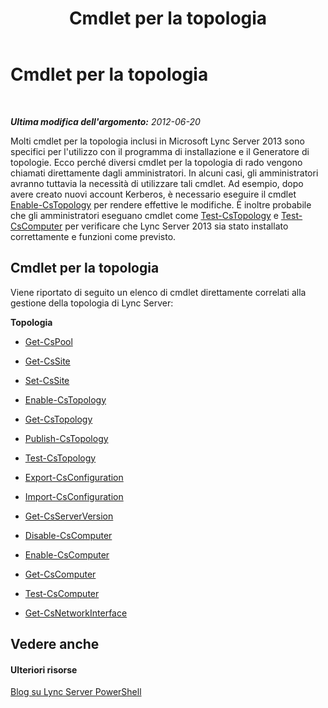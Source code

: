 ﻿---
title: Cmdlet per la topologia
TOCTitle: Cmdlet per la topologia
ms:assetid: 3ed739a7-d58d-475d-8240-fa8d2c6dc7e3
ms:mtpsurl: https://technet.microsoft.com/it-it/library/Gg415648(v=OCS.15)
ms:contentKeyID: 49300300
ms.date: 08/24/2015
mtps_version: v=OCS.15
ms.translationtype: HT
---

# Cmdlet per la topologia

 

_**Ultima modifica dell'argomento:** 2012-06-20_

Molti cmdlet per la topologia inclusi in Microsoft Lync Server 2013 sono specifici per l'utilizzo con il programma di installazione e il Generatore di topologie. Ecco perché diversi cmdlet per la topologia di rado vengono chiamati direttamente dagli amministratori. In alcuni casi, gli amministratori avranno tuttavia la necessità di utilizzare tali cmdlet. Ad esempio, dopo avere creato nuovi account Kerberos, è necessario eseguire il cmdlet [Enable-CsTopology](enable-cstopology.md) per rendere effettive le modifiche. È inoltre probabile che gli amministratori eseguano cmdlet come [Test-CsTopology](test-cstopology.md) e [Test-CsComputer](test-cscomputer.md) per verificare che Lync Server 2013 sia stato installato correttamente e funzioni come previsto.

## Cmdlet per la topologia

Viene riportato di seguito un elenco di cmdlet direttamente correlati alla gestione della topologia di Lync Server:

**Topologia**

  -   
    [Get-CsPool](get-cspool.md)

  -   
    [Get-CsSite](get-cssite.md)

  -   
    [Set-CsSite](set-cssite.md)

  -   
    [Enable-CsTopology](enable-cstopology.md)

  -   
    [Get-CsTopology](get-cstopology.md)

  -   
    [Publish-CsTopology](publish-cstopology.md)

  -   
    [Test-CsTopology](test-cstopology.md)

  -   
    [Export-CsConfiguration](export-csconfiguration.md)

  -   
    [Import-CsConfiguration](import-csconfiguration.md)

  -   
    [Get-CsServerVersion](get-csserverversion.md)

  -   
    [Disable-CsComputer](disable-cscomputer.md)

  -   
    [Enable-CsComputer](enable-cscomputer.md)

  -   
    [Get-CsComputer](get-cscomputer.md)

  -   
    [Test-CsComputer](test-cscomputer.md)

  -   
    [Get-CsNetworkInterface](get-csnetworkinterface.md)

## Vedere anche

#### Ulteriori risorse

[Blog su Lync Server PowerShell](http://go.microsoft.com/fwlink/?linkid=203150%26clcid=0x410)

